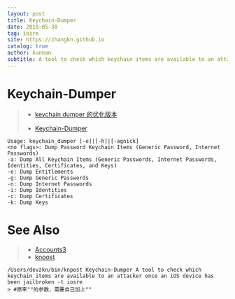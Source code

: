 ```yaml
---
layout: post
title: Keychain-Dumper
date: 2018-05-30
tag: iosre
site: https://zhangkn.github.io
catalog: true
author: kunnan
subtitle: A tool to check which keychain items are available to an attacker once an iOS device has been jailbroken
---
```



# Keychain-Dumper

>*  [keychain dumper 的优化版本](https://github.com/zhangkn/KCdumper)
>
>* [Keychain-Dumper](https://github.com/zhangkn/Keychain-Dumper)

```
Usage: keychain_dumper [-e]|[-h]|[-agnick]
<no flags>: Dump Password Keychain Items (Generic Password, Internet Passwords)
-a: Dump All Keychain Items (Generic Passwords, Internet Passwords, Identities, Certificates, and Keys)
-e: Dump Entitlements
-g: Dump Generic Passwords
-n: Dump Internet Passwords
-i: Dump Identities
-c: Dump Certificates
-k: Dump Keys
```
# See Also 

>* [Accounts3](https://kunnan.github.io/2018/08/12/Accounts3/)
>* [knpost](https://github.com/zhangkn/KNBin/blob/master/knpost) 
>
```
/Users/devzkn/bin/knpost Keychain-Dumper A tool to check which keychain items are available to an attacker once an iOS device has been jailbroken -t iosre
> #原来""的参数，需要自己加上""
```

